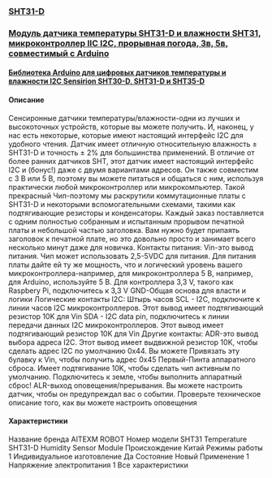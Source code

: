 ### [SHT31-D](https://learn.adafruit.com/adafruit-sht31-d-temperature-and-humidity-sensor-breakout/wiring-and-test)

### [Модуль датчика температуры SHT31-D и влажности SHT31, микроконтроллер IIC I2C, прорывная погода, 3в, 5в, совместимый с Arduino](https://aliexpress.ru/item/1005002247278000.html?spm=a2g2w.orderdetail.0.0.2e124aa6AfzQV6&sku_id=12000019591375457)

#### [Библиотека Arduino для цифровых датчиков температуры и влажности I2C Sensirion SHT30-D, SHT31-D и SHT35-D](https://www.arduino.cc/reference/en/libraries/closedcube-sht31d/)

#### Описание

Сенсиронные датчики температуры/влажности-одни из лучших и высокоточных устройств, которые вы можете получить. И, наконец, у нас есть некоторые, которые имеют настоящий интерфейс I2C для удобного чтения. Датчик имеет отличную относительную влажность ± SHT31-D и точность ± 2% для большинства применений.
В отличие от более ранних датчиков SHT, этот датчик имеет настоящий интерфейс I2C и (бонус!) даже с двумя вариантами адресов. Он также совместим с 3 В или 5 В, поэтому вы можете питаться и общаться с ним, используя практически любой микроконтроллер или микрокомпьютер.
Такой прекрасный Чип-поэтому мы раскрутили коммутационные платы с SHT31-D и некоторыми вспомогательными схемами, такими как подтягивающие резисторы и конденсаторы. Каждый заказ поставляется с одним полностью собранным и испытанным прорывом печатной платы и небольшой частью заголовка. Вам нужно будет припаять заголовок к печатной плате, но это довольно просто и занимает всего несколько минут даже для новичка.
Контакты питания:
Vin-это вывод питания. Чип может использовать 2,5-5VDC для питания. Для питания платы дайте ей ту же мощность, что и логический уровень вашего микроконтроллера-например, для микроконтроллера 5 В, например, для Arduino, используйте 5 В. Для контроллера 3,3 V, такого как Raspbery Pi, подключитесь к 3,3 V
GND-Общая основа для власти и логики
Логические контакты I2C:
Штырь часов SCL - I2C, подключите к линии часов I2C микроконтроллеров. Этот вывод имеет подтягивающий резистор 10K для Vin
SDA - I2C data pin, подключитесь к линии передачи данных I2C микроконтроллеров. Этот вывод имеет подтягивающий резистор 10K для Vin
Другие контакты:
ADR-это вывод выбора адреса I2C. Этот вывод имеет выдвижной резистор 10K, чтобы сделать адрес I2C по умолчанию 0x44. Вы можете Привязать эту булавку к Vin, чтобы получить адрес 0x45
Первый-Пинта аппаратного сброса. Имеет подтягивание 10K, чтобы сделать чип активным по умолчанию. Подключитесь к земле, чтобы выполнить аппаратный сброс!
ALR-выход оповещения/прерывания. Вы можете настроить датчик, чтобы он предупреждал вас о событии. Проверьте техническое описание того, как вы можете настроить оповещения

#### Характеристики

Название бренда
AITEXM ROBOT
Номер модели
SHT31 Temperature SHT31-D Humidity Sensor Module
Происхождение
Китай
Режимы работы
1
Индивидуальное изготовление
Да
Состояние
Новый
Применение
1
Напряжение электропитания
1
Все характеристики